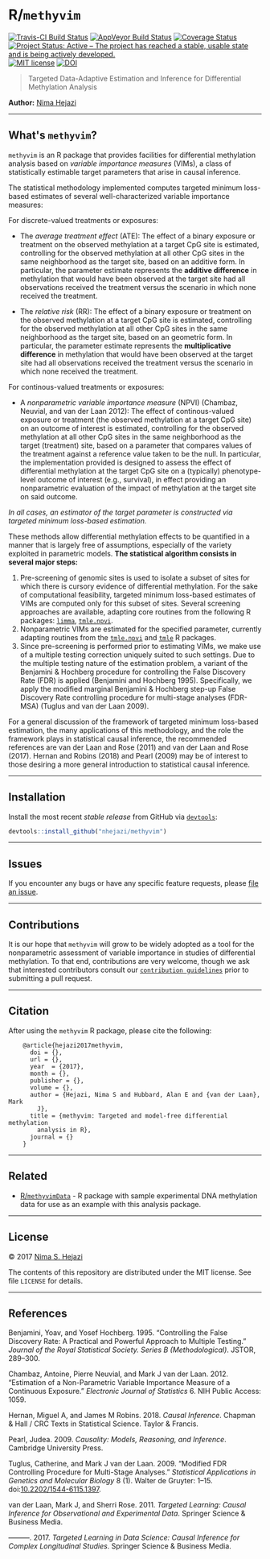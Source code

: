 
<!-- README.md is generated from README.Rmd. Please edit that file -->
R/`methyvim`
============

[![Travis-CI Build Status](https://travis-ci.org/nhejazi/methyvim.svg?branch=master)](https://travis-ci.org/nhejazi/methyvim) [![AppVeyor Build Status](https://ci.appveyor.com/api/projects/status/github/nhejazi/methyvim?branch=master&svg=true)](https://ci.appveyor.com/project/nhejazi/methyvim) [![Coverage Status](https://img.shields.io/codecov/c/github/nhejazi/methyvim/master.svg)](https://codecov.io/github/nhejazi/methyvim?branch=master) [![Project Status: Active – The project has reached a stable, usable state and is being actively developed.](http://www.repostatus.org/badges/latest/active.svg)](http://www.repostatus.org/#active) [![MIT license](http://img.shields.io/badge/license-MIT-brightgreen.svg)](http://opensource.org/licenses/MIT) [![DOI](https://zenodo.org/badge/79256902.svg)](https://zenodo.org/badge/latestdoi/79256902)

> Targeted Data-Adaptive Estimation and Inference for Differential Methylation Analysis

**Author:** [Nima Hejazi](http://nimahejazi.org)

------------------------------------------------------------------------

What's `methyvim`?
------------------

`methyvim` is an R package that provides facilities for differential methylation analysis based on *variable importance measures* (VIMs), a class of statistically estimable target parameters that arise in causal inference.

The statistical methodology implemented computes targeted minimum loss-based estimates of several well-characterized variable importance measures:

For discrete-valued treatments or exposures:

-   The *average treatment effect* (ATE): The effect of a binary exposure or treatment on the observed methylation at a target CpG site is estimated, controlling for the observed methylation at all other CpG sites in the same neighborhood as the target site, based on an additive form. In particular, the parameter estimate represents the **additive difference** in methylation that would have been observed at the target site had all observations received the treatment versus the scenario in which none received the treatment.

-   The *relative risk* (RR): The effect of a binary exposure or treatment on the observed methylation at a target CpG site is estimated, controlling for the observed methylation at all other CpG sites in the same neighborhood as the target site, based on an geometric form. In particular, the parameter estimate represents the **multiplicative difference** in methylation that would have been observed at the target site had all observations received the treatment versus the scenario in which none received the treatment.

For continous-valued treatments or exposures:

-   A *nonparametric variable importance measure* (NPVI) (Chambaz, Neuvial, and van der Laan 2012): The effect of continous-valued exposure or treatment (the observed methylation at a target CpG site) on an outcome of interest is estimated, controlling for the observed methylation at all other CpG sites in the same neighborhood as the target (treatment) site, based on a parameter that compares values of the treatment against a reference value taken to be the null. In particular, the implementation provided is designed to assess the effect of differential methylation at the target CpG site on a (typically) phenotype-level outcome of interest (e.g., survival), in effect providing an nonparametric evaluation of the impact of methylation at the target site on said outcome.

*In all cases, an estimator of the target parameter is constructed via targeted minimum loss-based estimation.*

These methods allow differential methylation effects to be quantified in a manner that is largely free of assumptions, especially of the variety exploited in parametric models. **The statistical algorithm consists in several major steps:**

1.  Pre-screening of genomic sites is used to isolate a subset of sites for which there is cursory evidence of differential methylation. For the sake of computational feasibility, targeted minimum loss-based estimates of VIMs are computed only for this subset of sites. Several screening approaches are available, adapting core routines from the following R packages: [`limma`](http://bioconductor.org/packages/release/bioc/html/limma.html), [`tmle.npvi`](https://CRAN.R-project.org/package=tmle.npvi).
2.  Nonparametric VIMs are estimated for the specified parameter, currently adapting routines from the [`tmle.npvi`](https://CRAN.R-project.org/package=tmle.npvi) and [`tmle`](https://CRAN.R-project.org/package=tmle) R packages.
3.  Since pre-screening is performed prior to estimating VIMs, we make use of a multiple testing correction uniquely suited to such settings. Due to the multiple testing nature of the estimation problem, a variant of the Benjamini & Hochberg procedure for controlling the False Discovery Rate (FDR) is applied (Benjamini and Hochberg 1995). Specifically, we apply the modified marginal Benjamini & Hochberg step-up False Discovery Rate controlling procedure for multi-stage analyses (FDR-MSA) (Tuglus and van der Laan 2009).

For a general discussion of the framework of targeted minimum loss-based estimation, the many applications of this methodology, and the role the framework plays in statistical causal inference, the recommended references are van der Laan and Rose (2011) and van der Laan and Rose (2017). Hernan and Robins (2018) and Pearl (2009) may be of interest to those desiring a more general introduction to statistical causal inference.

<!--
Note about shrinkage of influence curves, adapting @smyth2004linear.
More exposition here....
-->

------------------------------------------------------------------------

Installation
------------

<!--
For standard use, install from [Bioconductor](https://bioconductor.org):

```r
source("https://bioconductor.org/biocLite.R")
biocLite("methyvim")
```
-->
Install the most recent *stable release* from GitHub via [`devtools`](https://www.rstudio.com/products/rpackages/devtools/):

``` r
devtools::install_github("nhejazi/methyvim")
```

<!--
To contribute, install the _development version_ from GitHub via
[`devtools`](https://www.rstudio.com/products/rpackages/devtools/):


```r
devtools::install_github("nhejazi/methyvim", ref = "develop")
```
-->

------------------------------------------------------------------------

<!--
## Example

This is a basic example which shows you how to solve a common problem:


```r
## basic example code
```
-->
Issues
------

If you encounter any bugs or have any specific feature requests, please [file an issue](https://github.com/nhejazi/methyvim/issues).

------------------------------------------------------------------------

Contributions
-------------

It is our hope that `methyvim` will grow to be widely adopted as a tool for the nonparametric assessment of variable importance in studies of differential methylation. To that end, contributions are very welcome, though we ask that interested contributors consult our [`contribution guidelines`](https://github.com/nhejazi/methyvim/blob/master/CONTRIBUTING.md) prior to submitting a pull request.

------------------------------------------------------------------------

Citation
--------

After using the `methyvim` R package, please cite the following:

        @article{hejazi2017methyvim,
          doi = {},
          url = {},
          year  = {2017},
          month = {},
          publisher = {},
          volume = {},
          author = {Hejazi, Nima S and Hubbard, Alan E and {van der Laan}, Mark
            J},
          title = {methyvim: Targeted and model-free differential methylation
            analysis in R},
          journal = {}
        }

------------------------------------------------------------------------

Related
-------

-   [R/`methyvimData`](https://github.com/nhejazi/methyvimData) - R package with sample experimental DNA methylation data for use as an example with this analysis package.

------------------------------------------------------------------------

License
-------

© 2017 [Nima S. Hejazi](http://nimahejazi.org)

The contents of this repository are distributed under the MIT license. See file `LICENSE` for details.

------------------------------------------------------------------------

References
----------

Benjamini, Yoav, and Yosef Hochberg. 1995. “Controlling the False Discovery Rate: A Practical and Powerful Approach to Multiple Testing.” *Journal of the Royal Statistical Society. Series B (Methodological)*. JSTOR, 289–300.

Chambaz, Antoine, Pierre Neuvial, and Mark J van der Laan. 2012. “Estimation of a Non-Parametric Variable Importance Measure of a Continuous Exposure.” *Electronic Journal of Statistics* 6. NIH Public Access: 1059.

Hernan, Miguel A, and James M Robins. 2018. *Causal Inference*. Chapman & Hall / CRC Texts in Statistical Science. Taylor & Francis.

Pearl, Judea. 2009. *Causality: Models, Reasoning, and Inference*. Cambridge University Press.

Tuglus, Catherine, and Mark J van der Laan. 2009. “Modified FDR Controlling Procedure for Multi-Stage Analyses.” *Statistical Applications in Genetics and Molecular Biology* 8 (1). Walter de Gruyter: 1–15. doi:[10.2202/1544-6115.1397](https://doi.org/10.2202/1544-6115.1397).

van der Laan, Mark J, and Sherri Rose. 2011. *Targeted Learning: Causal Inference for Observational and Experimental Data*. Springer Science & Business Media.

———. 2017. *Targeted Learning in Data Science: Causal Inference for Complex Longitudinal Studies*. Springer Science & Business Media.
